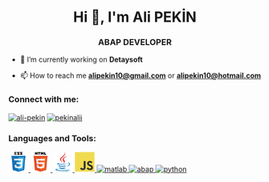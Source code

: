 <h1 align="center">Hi 👋, I'm Ali PEKİN</h1>
<h3 align="center">ABAP DEVELOPER</h3>

- 🔭 I’m currently working on **Detaysoft**

- 📫 How to reach me **alipekin10@gmail.com** or **alipekin10@hotmail.com**

<h3 align="left">Connect with me:</h3>
<p align="left">
<a href="https://www.linkedin.com/in/ali-pekin-4a5339228/" target="blank"><img align="center" src="https://raw.githubusercontent.com/rahuldkjain/github-profile-readme-generator/master/src/images/icons/Social/linked-in-alt.svg" alt="ali-pekin" height="30" width="40" /></a>
<a href="https://instagram.com/pekinalii" target="blank"><img align="center" src="https://raw.githubusercontent.com/rahuldkjain/github-profile-readme-generator/master/src/images/icons/Social/instagram.svg" alt="pekinalii" height="30" width="40" /></a>
</p>

<h3 align="left">Languages and Tools:</h3>
<p align="left"> <a href="https://www.w3schools.com/css/" target="_blank" rel="noreferrer"> <img src="https://raw.githubusercontent.com/devicons/devicon/master/icons/css3/css3-original-wordmark.svg" alt="css3" width="40" height="40"/> </a> <a href="https://www.w3.org/html/" target="_blank" rel="noreferrer"> <img src="https://raw.githubusercontent.com/devicons/devicon/master/icons/html5/html5-original-wordmark.svg" alt="html5" width="40" height="40"/> </a> <a href="https://www.java.com" target="_blank" rel="noreferrer"> <img src="https://raw.githubusercontent.com/devicons/devicon/master/icons/java/java-original.svg" alt="java" width="40" height="40"/> </a> <a href="https://developer.mozilla.org/en-US/docs/Web/JavaScript" target="_blank" rel="noreferrer"> <img src="https://raw.githubusercontent.com/devicons/devicon/master/icons/javascript/javascript-original.svg" alt="javascript" width="40" height="40"/> </a> <a href="https://www.mathworks.com/" target="_blank" rel="noreferrer"> <img src="https://upload.wikimedia.org/wikipedia/commons/2/21/Matlab_Logo.png" alt="matlab" width="40" height="40"/> </a>
<a href="https://community.sap.com/topics/abap" target="_blank" rel="noreferrer"> <img src="https://www.elearningsolutions.co.in/wp-content/uploads/2020/09/sapabap.jpg" alt="abap" width="80" height="80"/> </a>
<a href="https://www.python.org/" target="_blank" rel="noreferrer"> <img src="https://bymmb.com/wp-content/uploads/2019/01/2000px-Python-logo-notext.svg1_.png" alt="python" width="40" height="40"/> </a>  

</p>
